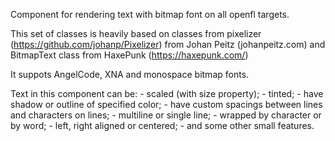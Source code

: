 Component for rendering text with bitmap font on all openfl targets.

This set of classes is heavily based on classes from pixelizer (https://github.com/johanp/Pixelizer) from Johan Peitz (johanpeitz.com) and BitmapText class from HaxePunk (https://haxepunk.com/)

It suppots AngelCode, XNA and monospace bitmap fonts.

Text in this component can be:
	- scaled (with size property);
	- tinted;
	- have shadow or outline of specified color;
	- have custom spacings between lines and characters on lines;
	- multiline or single line;
	- wrapped by character or by word;
	- left, right aligned or centered;
	- and some other small features.
	